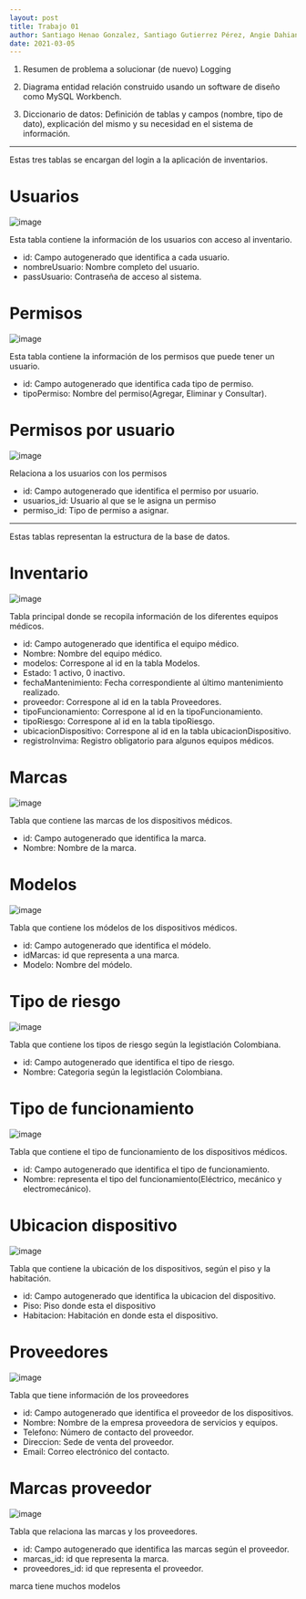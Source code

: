 ```yaml
---
layout: post
title: Trabajo 01
author: Santiago Henao Gonzalez, Santiago Gutierrez Pérez, Angie Dahiana Vargas Serna y Luisa María Zapata Saldarriaga 
date: 2021-03-05
---
```



1. Resumen de problema a solucionar (de nuevo)
Logging 

2. Diagrama entidad relación construido usando un software de diseño
como MySQL Workbench. 
3. Diccionario de datos: Definición de tablas y campos (nombre, tipo de dato), explicación del mismo y su necesidad en el sistema de información.

---

Estas tres tablas se encargan del login a la aplicación de inventarios.

# Usuarios
![image](https://user-images.githubusercontent.com/80167676/114285314-ea433680-9a1b-11eb-86cc-17396284bec9.png)

Esta tabla contiene la información de los usuarios con acceso al inventario.
- id: Campo autogenerado que identifica a cada usuario.
- nombreUsuario: Nombre completo del usuario.
- passUsuario: Contraseña de acceso al sistema.

# Permisos
![image](https://user-images.githubusercontent.com/80167676/114285366-31312c00-9a1c-11eb-92e7-1035aa856272.png)

Esta tabla contiene la información de los permisos que puede tener un usuario.
- id: Campo autogenerado que identifica cada tipo de permiso.
- tipoPermiso: Nombre del permiso(Agregar, Eliminar y Consultar).

# Permisos por usuario
![image](https://user-images.githubusercontent.com/80167676/114285370-3aba9400-9a1c-11eb-8766-a691866aff52.png)

Relaciona a los usuarios con los permisos
- id: Campo autogenerado que identifica el permiso por usuario.
- usuarios_id: Usuario al que se le asigna un permiso
- permiso_id: Tipo de permiso a asignar.


---
Estas tablas representan la estructura de la base de datos.

# Inventario
![image](https://user-images.githubusercontent.com/80167676/114285381-4c03a080-9a1c-11eb-8e3f-29e96c4ab8f8.png)

Tabla principal donde se recopila información de los diferentes equipos médicos.
- id: Campo autogenerado que identifica el equipo médico.
- Nombre: Nombre del equipo médico.
- modelos: Correspone al id en la tabla Modelos.
- Estado: 1 activo, 0 inactivo.
- fechaMantenimiento: Fecha correspondiente al último mantenimiento realizado.
- proveedor: Correspone al id en la tabla Proveedores.
- tipoFuncionamiento: Correspone al id en la tipoFuncionamiento.
- tipoRiesgo: Correspone al id en la tabla tipoRiesgo.
- ubicacionDispositivo: Correspone al id en la tabla ubicacionDispositivo.
- registroInvima: Registro obligatorio para algunos equipos médicos.

# Marcas
![image](https://user-images.githubusercontent.com/80167676/114285387-54f47200-9a1c-11eb-9b4a-832ed70da6ce.png)

Tabla que contiene las marcas de los dispositivos médicos.
- id: Campo autogenerado que identifica la marca.
- Nombre: Nombre de la marca.

# Modelos
![image](https://user-images.githubusercontent.com/80167676/114285402-705f7d00-9a1c-11eb-8538-ef70dddaa954.png)

Tabla que contiene los módelos de los dispositivos médicos.
- id: Campo autogenerado que identifica el módelo.
- idMarcas: id que representa a una marca.
- Modelo: Nombre del módelo.


# Tipo de riesgo
![image](https://user-images.githubusercontent.com/80167676/114285409-7bb2a880-9a1c-11eb-8def-900998d66f26.png)

Tabla que contiene los tipos de riesgo según la legistlación Colombiana.
- id: Campo autogenerado que identifica el tipo de riesgo.
- Nombre: Categoria según la legistlación Colombiana.

# Tipo de funcionamiento
![image](https://user-images.githubusercontent.com/80167676/114285411-82412000-9a1c-11eb-8667-9a993b57f718.png)

Tabla que contiene el tipo de funcionamiento de los dispositivos médicos.
- id: Campo autogenerado que identifica el tipo de funcionamiento.
- Nombre: representa el tipo del funcionamiento(Eléctrico, mecánico y electromecánico).

# Ubicacion dispositivo
![image](https://user-images.githubusercontent.com/80167676/114285415-8a995b00-9a1c-11eb-9c7e-5248abc45c63.png)

Tabla que contiene la ubicación de los dispositivos, según el piso y la habitación.
- id: Campo autogenerado que identifica la ubicacion del dispositivo.
- Piso: Piso donde esta el dispositivo
- Habitacion: Habitación en donde esta el dispositivo.

# Proveedores
![image](https://user-images.githubusercontent.com/80167676/114285417-938a2c80-9a1c-11eb-9616-f1896159f332.png)

Tabla que tiene información de los proveedores
- id: Campo autogenerado que identifica el proveedor de los dispositivos.
- Nombre: Nombre de la empresa proveedora de servicios y equipos.
- Telefono: Número de contacto del proveedor.
- Direccion: Sede de venta del proveedor.
- Email: Correo electrónico del contacto.

# Marcas proveedor
![image](https://user-images.githubusercontent.com/80167676/114285426-aac91a00-9a1c-11eb-816a-55f5fa7df3af.png)

Tabla que relaciona las marcas y los proveedores.
- id: Campo autogenerado que identifica las marcas según el proveedor.
- marcas_id: id que representa la marca.
- proveedores_id: id que representa el proveedor.

marca tiene muchos modelos

